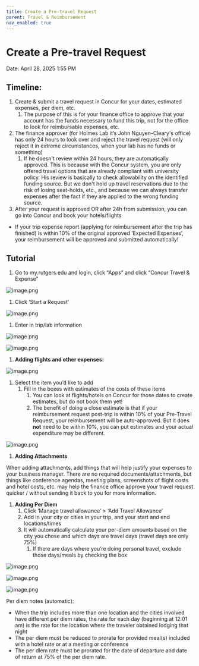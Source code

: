 ```yaml
---
title: Create a Pre-travel Request
parent: Travel & Reimbursement
nav_enabled: true 
---
```


# Create a Pre-travel Request
Date: April 28, 2025 1:55 PM

## **Timeline**:
1. Create & submit a travel request in Concur for your dates, estimated expenses, per diem, etc.
    1. The purpose of this is for your finance office to approve that your account has the funds necessary to fund this trip, not for the office to look for reimbursable expenses, etc.
2. The finance approver (for Holmes Lab it’s John Nguyen-Cleary's office) has only 24 hours to look over and reject the travel request (will only reject it in extreme circumstances, when your lab has no funds or something)
    1. If he doesn't review within 24 hours, they are automatically approved. This is because with the Concur system, you are only offered travel options that are already compliant with university policy. His review is basically to check allowability on the identified funding source. But we don't hold up travel reservations due to the risk of losing seat-holds, etc., and because we can always transfer expenses after the fact if they are applied to the wrong funding source.
3. After your request is approved OR after 24h from submission, you can go into Concur and book your hotels/flights

* If your trip expense report (applying for reimbursement after the trip has finished) is within 10% of the original approved ‘Expected Expenses’, your reimbursement will be approved and submitted automatically!

## **Tutorial**

1.  Go to my.rutgers.edu and login, click “Apps” and click “Concur Travel & Expense”

![image.png](Create%20a%20Pre-travel%20Request%201e3cf00eb93680dc8a90f569b0691f19/image.png)

1. Click ‘Start a Request’

![image.png](Create%20a%20Pre-travel%20Request%201e3cf00eb93680dc8a90f569b0691f19/image%201.png)

1. Enter in trip/lab information

![image.png](Create%20a%20Pre-travel%20Request%201e3cf00eb93680dc8a90f569b0691f19/image%202.png)

![image.png](Create%20a%20Pre-travel%20Request%201e3cf00eb93680dc8a90f569b0691f19/image%203.png)

1. **Adding flights and other expenses:** 

![image.png](Create%20a%20Pre-travel%20Request%201e3cf00eb93680dc8a90f569b0691f19/image%204.png)

1. Select the item you’d like to add
    1. Fill in the boxes with estimates of the costs of these items
        1. You can look at flights/hotels on Concur for those dates to create estimates, but do not book them yet!
        2. The benefit of doing a close estimate is that if your reimbursement request post-trip is within 10% of your Pre-Travel Request, your reimbursement will be auto-approved. But it does **not** need to be within 10%, you can put estimates and your actual expenditure may be different.

![image.png](Create%20a%20Pre-travel%20Request%201e3cf00eb93680dc8a90f569b0691f19/image%205.png)

1. **Adding Attachments**

When adding attachments, add things that will help justify your expenses to your business manager. There are no required documents/attachments, but things like conference agendas, meeting plans, screenshots of flight costs and hotel costs, etc. may help the finance office approve your travel request quicker / without sending it back to you for more information.

1. **Adding Per Diem**
    1. Click ‘Manage travel allowance’ > ‘Add Travel Allowance’
    2. Add in your city or cities in your trip, and your start and end locations/times
    3. It will automatically calculate your per-diem amounts based on the city you chose and which days are travel days (travel days are only 75%)
        1. If there are days where you’re doing personal travel, exclude those days/meals by checking the box

![image.png](Create%20a%20Pre-travel%20Request%201e3cf00eb93680dc8a90f569b0691f19/image%206.png)

![image.png](Create%20a%20Pre-travel%20Request%201e3cf00eb93680dc8a90f569b0691f19/image%207.png)

![image.png](Create%20a%20Pre-travel%20Request%201e3cf00eb93680dc8a90f569b0691f19/image%208.png)

Per diem notes (automatic):

- When the trip includes more than one location and the cities involved have different per diem rates, the rate for each day (beginning at 12:01 am) is the rate for the location where the traveler obtained lodging that night
- The per diem must be reduced to prorate for provided meal(s) included with a hotel rate or at a meeting or conference
- The per diem rate must be prorated for the date of departure and date of return at 75% of the per diem rate.